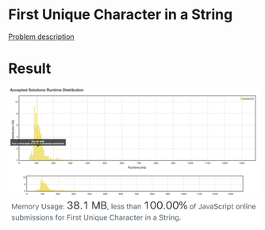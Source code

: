 # First Unique Character in a String

[Problem description](https://leetcode.com/problems/first-unique-character-in-a-string/description)

# Result

![result_runtime](result_runtime.png)
![result_space](result_space.png)
